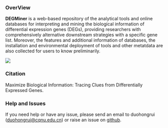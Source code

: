 ### OverView
**DEGMiner** is a web-based repository of the analytical tools and online databases for interpreting and mining the biological information of differential expression genes (DEGs), providing researchers with comprehensively alternative downstream strategies with a specific gene list. Moreover, the features and additional information of databases, the installation and environmental deployment of tools and other metatdata are also collected for users to know preliminarily.


![](/images/schematic.jpg?width=55pc)

### Citation
Maximize Biological Information: Tracing Clues from Differentially Expressed Genes.

### Help and Issues
If you need help or have any issue, please send an email to duohongrui (duohongrui@cqnu.edu.cn) or raise an issue on [github](https://github.com/HuaChunY/Mining-Gene-list).
